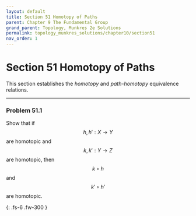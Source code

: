 ```yaml
---
layout: default
title: Section 51 Homotopy of Paths
parent: Chapter 9 The Fundamental Group
grand_parent: Topology, Munkres 2e Solutions
permalink: topology_munkres_solutions/chapter10/section51
nav_order: 1
---
```


# Section 51 Homotopy of Paths
This section establishes the *homotopy* and *path-homotopy* equivalence relations.

---

### Problem 51.1
Show that if $$h, h': X \to Y$$ are homotopic and $$k, k':Y \to Z$$ are homotopic, then $$k \circ h$$ and $$k' \circ h'$$ are homotopic.

{: .fs-6 .fw-300 }
